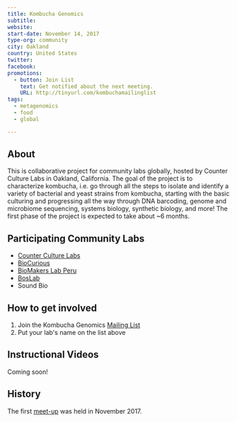 ```yaml
---
title: Kombucha Genomics
subtitle:
website:
start-date: November 14, 2017
type-org: community
city: Oakland
country: United States
twitter:
facebook:
promotions:
  - button: Join List
    text: Get notified about the next meeting.
    URL: http://tinyurl.com/kombuchamailinglist
tags:
  - metagenomics
  - food
  - global

---
```


## About
This is collaborative project for community labs globally, hosted by Counter Culture Labs in Oakland, California. The goal of the project is to characterize kombucha, i.e. go through all the steps to isolate and identify a variety of bacterial and yeast strains from kombucha, starting with the basic culturing and progressing all the way through DNA barcoding, genome and microbiome sequencing, systems biology, synthetic biology, and more! The first phase of the project is expected to take about ~6 months.

## Participating Community Labs
+ [Counter Culture Labs](http://sphere.diybio.org/labs/CounterCultureLabs/CounterCultureLabs)
+ [BioCurious](http://sphere.diybio.org/labs/Biocurious/Biocurious) 
+ [BioMakers Lab Peru](http://sphere.diybio.org/labs/BioMakersLabPeru/BioMakersLabPeru)
+ [BosLab](http://sphere.diybio.org/labs/BosLab/BosLab) 
+ Sound Bio

## How to get involved
1. Join the Kombucha Genomics [Mailing List](http://tinyurl.com/kombuchamailinglist)
2. Put your lab's name on the list above

## Instructional Videos
Coming soon!

## History
The first [meet-up](https://www.meetup.com/Counter-Culture-Labs/events/244983427/?_cookie-check=HyqGOIfHaCyjUnk4) was held in November 2017.
